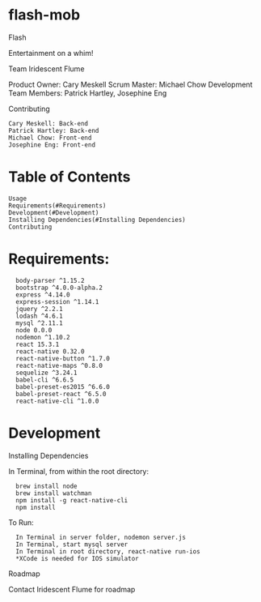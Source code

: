 # flash-mob

Flash

Entertainment on a whim!

Team Iridescent Flume

  Product Owner: Cary Meskell
  Scrum Master: Michael Chow
  Development Team Members: Patrick Hartley, Josephine Eng

Contributing

    Cary Meskell: Back-end
    Patrick Hartley: Back-end
    Michael Chow: Front-end
    Josephine Eng: Front-end

# Table of Contents

    Usage
    Requirements(#Requirements)
    Development(#Development)
    Installing Dependencies(#Installing Dependencies)
    Contributing

# Requirements:

      body-parser ^1.15.2
      bootstrap ^4.0.0-alpha.2
      express ^4.14.0
      express-session ^1.14.1
      jquery ^2.2.1
      lodash ^4.6.1
      mysql ^2.11.1
      node 0.0.0
      nodemon ^1.10.2
      react 15.3.1
      react-native 0.32.0
      react-native-button ^1.7.0
      react-native-maps ^0.8.0
      sequelize ^3.24.1
      babel-cli ^6.6.5
      babel-preset-es2015 ^6.6.0
      babel-preset-react ^6.5.0
      react-native-cli ^1.0.0

# Development

  Installing Dependencies

  In Terminal, from within the root directory:

      brew install node
      brew install watchman
      npm install -g react-native-cli
      npm install

  To Run:

      In Terminal in server folder, nodemon server.js
      In Terminal, start mysql server
      In Terminal in root directory, react-native run-ios
      *XCode is needed for IOS simulator

Roadmap

  Contact Iridescent Flume for roadmap
